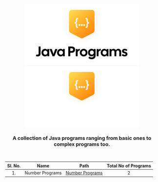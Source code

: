 <div align=center>

<br>

<img height=200 src=".github/img/logo-dark.svg#gh-light-mode-only" alt="Java Programs Light Logo">
<img height=200 src=".github/img/logo-light.svg#gh-dark-mode-only" alt="Java Programs Dark Logo">

### A collection of Java programs ranging from **basic** ones to **complex programs** too.

</div>

<br>

<div align=center>

| **Sl. No.** |    **Name**     |               **Path**               | **Total No of Programs** |
| :---------: | :-------------: | :----------------------------------: | :----------------------: |
|     1.      | Number Programs | [Number Programs](Number%20Programs) |            2             |

</div>

